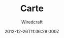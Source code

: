 ---
title: Carte
github: https://github.com/Wiredcraft/carte
demo: https://wiredcraft.github.io/carte/
author: Wiredcraft
ssg:
  - Jekyll
cms:
  - Markdown
date: 2012-12-26T11:06:28.000Z
description: Simple Jekyll-based documentation site for APIs.
draft: true
publish_date: '2012-12-26T11:06:28Z'
update_date: '2020-05-02T02:44:30Z'
github_star: 731
github_fork: 249
---